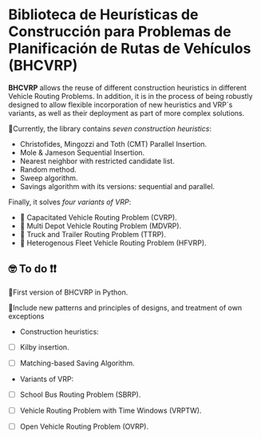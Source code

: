 # Biblioteca de Heurísticas de Construcción para Problemas de Planificación de Rutas de Vehículos (BHCVRP)
**BHCVRP** allows the reuse of different construction heuristics in different Vehicle Routing Problems. In addition, it is in the process of being robustly designed to allow flexible incorporation of new heuristics and VRP´s variants, as well as their deployment as part of more complex solutions. 

🔹Currently, the library contains *seven construction heuristics*:
-  Christofides, Mingozzi and Toth (CMT) Parallel Insertion.
-  Mole & Jameson Sequential Insertion. 
-  Nearest neighbor with restricted candidate list. 
-  Random method. 
-  Sweep algorithm. 
-  Savings algorithm with its versions: sequential and parallel.

Finally, it solves *four variants of VRP*:
- 🔸 Capacitated Vehicle Routing Problem (CVRP).
- 🔸 Multi Depot Vehicle Routing Problem (MDVRP).
- 🔸 Truck and Trailer Routing Problem (TTRP).
- 🔸 Heterogenous Fleet Vehicle Routing Problem (HFVRP).

## 🤓 To do ❗❗
🔷First version of BHCVRP in Python.

🔶Include new patterns and principles of designs, and treatment of own exceptions


- Construction heuristics:
- [ ] Kilby insertion.
- [ ] Matching-based Saving Algorithm.


- Variants of VRP:
- [ ] School Bus Routing Problem (SBRP).
- [ ] Vehicle Routing Problem with Time Windows (VRPTW).
- [ ] Open Vehicle Routing Problem (OVRP).

